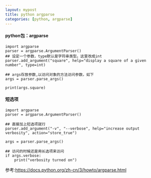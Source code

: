 ```yaml
---
layout: mypost
title: python argparse
categories: [python, argparse]
---
```


#### python包：argparse

```
import argparse
parser = argparse.ArgumentParser()
## 设定一个参数，type默认是字符串类型。这里改成int
parser.add_argument("square", help="display a square of a given number", type=int)

## args存放参数,以访问对象的方法访问参数，如下
args = parser.parse_args()

print(args.square)

```

#### 短选项
```
import argparse
parser = argparse.ArgumentParser()

## 直接加上短选项就行
parser.add_argument("-v", "--verbose", help="increase output verbosity", action="store_true")

args = parser.parse_args()

## 访问的时候还是用长选项来访问
if args.verbose:
    print("verbosity turned on")
```

参考:https://docs.python.org/zh-cn/3/howto/argparse.html

